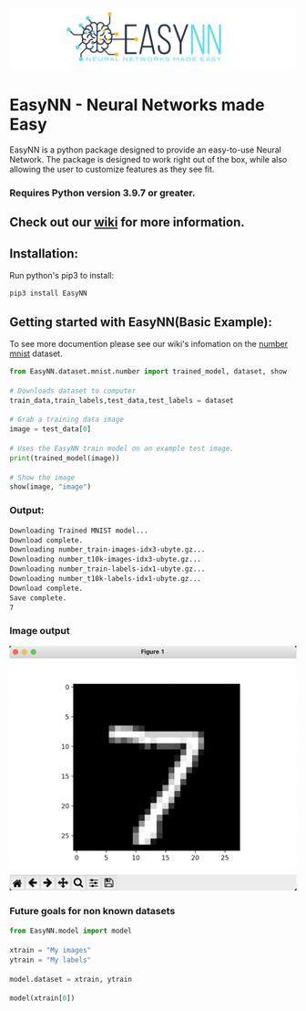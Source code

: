 ![](https://raw.githubusercontent.com/danielwilczak101/EasyNN/media/images/readme_logo.png)

# EasyNN - Neural Networks made Easy
EasyNN is a python package designed to provide an easy-to-use Neural Network. The package is designed to work right out of the box, while also allowing the user to customize features as they see fit. 
### Requires Python version 3.9.7 or greater.

## Check out our [wiki](https://github.com/danielwilczak101/EasyNN/wiki) for more information.

## Installation:

Run python's pip3 to install:

```Python
pip3 install EasyNN
```

## Getting started with EasyNN(Basic Example):
To see more documention please see our wiki's infomation on the [number mnist](https://github.com/danielwilczak101/EasyNN/wiki/MNIST-Numbers) dataset.
```Python
from EasyNN.dataset.mnist.number import trained_model, dataset, show

# Downloads dataset to computer
train_data,train_labels,test_data,test_labels = dataset

# Grab a training data image
image = test_data[0]

# Uses the EasyNN train model on an example test image.
print(trained_model(image))

# Show the image
show(image, "image")
```

### Output:
```bash
Downloading Trained MNIST model...
Download complete.
Downloading number_train-images-idx3-ubyte.gz...
Downloading number_t10k-images-idx3-ubyte.gz...
Downloading number_train-labels-idx1-ubyte.gz...
Downloading number_t10k-labels-idx1-ubyte.gz...
Download complete.
Save complete.
7
```
### Image output
<p align="center">
  <img src="https://github.com/danielwilczak101/EasyNN/blob/media/images/number_7_example.png">
</p>

### Future goals for non known datasets
```Python
from EasyNN.model import model

xtrain = "My images"
ytrain = "My labels"

model.dataset = xtrain, ytrain

model(xtrain[0])
```
